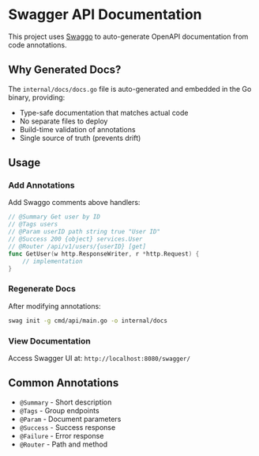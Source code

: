 # Swagger API Documentation

This project uses [Swaggo](https://github.com/swaggo/swag) to auto-generate OpenAPI documentation from code annotations.

## Why Generated Docs?

The `internal/docs/docs.go` file is auto-generated and embedded in the Go binary, providing:
- Type-safe documentation that matches actual code
- No separate files to deploy
- Build-time validation of annotations
- Single source of truth (prevents drift)

## Usage

### Add Annotations

Add Swaggo comments above handlers:

```go
// @Summary Get user by ID
// @Tags users
// @Param userID path string true "User ID"
// @Success 200 {object} services.User
// @Router /api/v1/users/{userID} [get]
func GetUser(w http.ResponseWriter, r *http.Request) {
    // implementation
}
```

### Regenerate Docs

After modifying annotations:

```bash
swag init -g cmd/api/main.go -o internal/docs
```

### View Documentation

Access Swagger UI at: `http://localhost:8080/swagger/`

## Common Annotations

- `@Summary` - Short description
- `@Tags` - Group endpoints
- `@Param` - Document parameters
- `@Success` - Success response
- `@Failure` - Error response
- `@Router` - Path and method